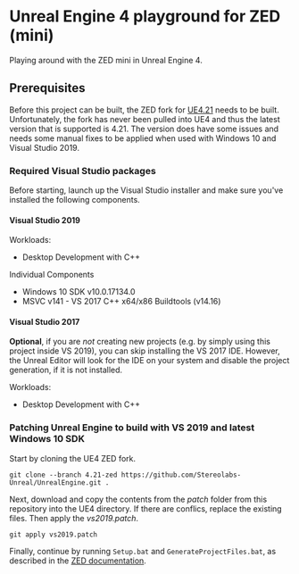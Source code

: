 # Unreal Engine 4 playground for ZED (mini)

Playing around with the ZED mini in Unreal Engine 4.

## Prerequisites

Before this project can be built, the ZED fork for [UE4.21](https://github.com/Stereolabs-Unreal/UnrealEngine/tree/4.21-zed) needs to be built. Unfortunately, the fork has never been pulled into UE4 and thus the latest version that is supported is 4.21. The version does have some issues and needs some manual fixes to be applied when used with Windows 10 and Visual Studio 2019. 

### Required Visual Studio packages

Before starting, launch up the Visual Studio installer and make sure you've installed the following components.

#### Visual Studio 2019

Workloads:
- Desktop Development with C++

Individual Components
- Windows 10 SDK v10.0.17134.0
- MSVC v141 - VS 2017 C++ x64/x86 Buildtools (v14.16)

#### Visual Studio 2017

**Optional**, if you are *not* creating new projects (e.g. by simply using this project inside VS 2019), you can skip installing the VS 2017 IDE. However, the Unreal Editor will look for the IDE on your system and disable the project generation, if it is not installed.

Workloads:
- Desktop Development with C++

### Patching Unreal Engine to build with VS 2019 and latest Windows 10 SDK

Start by cloning the UE4 ZED fork.

```shell
git clone --branch 4.21-zed https://github.com/Stereolabs-Unreal/UnrealEngine.git .
```

Next, download and copy the contents from the *patch* folder from this repository into the UE4 directory. If there are conflics, replace the existing files. Then apply the *vs2019.patch*.

```shell
git apply vs2019.patch
```

Finally, continue by running `Setup.bat` and `GenerateProjectFiles.bat`, as described in the [ZED documentation](https://www.stereolabs.com/docs/unreal/engine-setup/).

